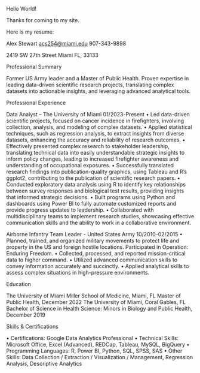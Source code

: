 Hello World!

Thanks for coming to my site.

Here is my resume:

Alex Stewart			acs254@miami.edu			907-343-9898

2419 SW 27th Street Miami FL, 33133

Professional Summary 
 
Former US Army leader and a Master of Public Health. Proven expertise in leading data-driven scientific research projects, translating complex datasets into actionable insights, and leveraging advanced analytical tools.

Professional Experience 
 
Data Analyst – The University of Miami				01/2023-Present
•	Led data-driven scientific projects, focused on cancer incidence in firefighters, involving collection, analysis, and modeling of complex datasets.
•	Applied statistical techniques, such as regression analysis, to extract insights from diverse datasets, enhancing the accuracy and reliability of research outcomes.
•	Effectively presented complex research to stakeholder leadership, translating technical data into easily understandable strategic insights to inform policy changes, leading to increased firefighter awareness and understanding of occupational exposures.
•	Successfully translated research findings into publication-quality graphics, using Tableau and R’s ggplot2, contributing to the publication of scientific research papers.
•	Conducted exploratory data analysis using R to identify key relationships between survey responses and biological test results, providing insights that informed strategic decisions.
•	Built programs using Python and dashboards using Power BI to fully automate customized reports and provide progress updates to leadership.
•	Collaborated with multidisciplinary teams to implement research studies, showcasing effective communication skills and the ability to work in a collaborative environment.

Airborne Infantry Team Leader - United States Army		10/2010-02/2015
•	Planned, trained, and organized military movements to protect life and property in the US and foreign hostile locations. Participated in Operation: Enduring Freedom. 
•	Collected, processed, and reported mission-critical data to higher command.
•	Utilized advanced communication skills to convey information accurately and succinctly.
•	Applied analytical skills to assess complex situations in high-pressure environments.

Education
 
The University of Miami Miller School of Medicine, Miami, FL
Master of Public Health, December 2022
The University of Miami, Coral Gables, FL
Bachelor of Science in Health Science: Minors in Biology and Public Health, December 2019

Skills & Certifications
 
•	Certifications: Google Data Analytics Professional 
•	Technical Skills: Microsoft Office, Excel (Advanced), REDCap, Tableau, MySQL, BigQuery
•	Programming Languages: R, Power BI, Python, SQL, SPSS, SAS
•	Other Skills: Data Collection / Extraction / Visualization / Management, Regression Analysis, Descriptive Analytics

